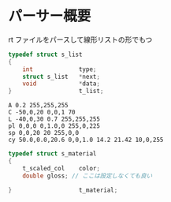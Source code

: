 # パーサー概要

rt ファイルをパースして線形リストの形でもつ

```c
typedef struct s_list
{
	int				type;
	struct s_list	*next;
	void			*data;
}					t_list;
```

```
A 0.2 255,255,255
C -50,0,20 0,0,1 70
L -40,0,30 0.7 255,255,255
pl 0,0,0 0,1.0,0 255,0,225
sp 0,0,20 20 255,0,0
cy 50.0,0.0,20.6 0,0,1.0 14.2 21.42 10,0,255
```

```c
typedef struct s_material
{
	t_scaled_col	color;
	double gloss; // ここは設定しなくても良い

}					t_material;

```

